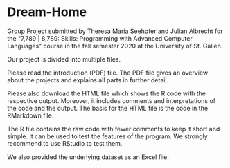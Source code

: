 # Dream-Home

Group Project submitted by Theresa Maria Seehofer and Julian Albrecht for the "7,789 | 8,789: Skills: Programming with Advanced Computer Languages" course in the fall semester 2020 at the University of St. Gallen.

Our project is divided into multiple files.

Please read the introduction (PDF) file. The PDF file gives an overview about the projects and explains all parts in further detail.

Please also download the HTML file which shows the R code with the respective output.
Moreover, it includes comments and interpretations of the code and the output.
The basis for the HTML file is the code in the RMarkdown file.

The R file contains the raw code with fewer comments to keep it short and simple.
It can be used to test the features of the program. We strongly recommend to use RStudio to test them.

We also provided the underlying dataset as an Excel file.

